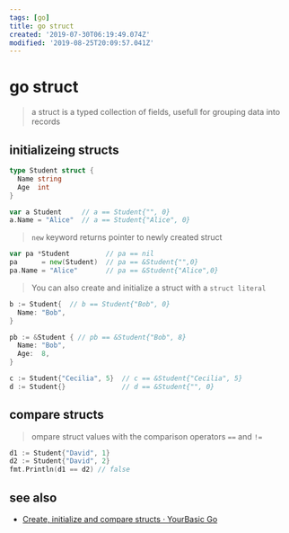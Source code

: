 ```yaml
---
tags: [go]
title: go struct
created: '2019-07-30T06:19:49.074Z'
modified: '2019-08-25T20:09:57.041Z'
---
```


# go struct

> a struct is a typed collection of fields, usefull for grouping data into records

## initializeing structs

```go
type Student struct {
  Name string
  Age  int
}

var a Student     // a == Student{"", 0}
a.Name = "Alice"  // a == Student{"Alice", 0}
```

> `new` keyword returns pointer to newly created struct
```go
var pa *Student         // pa == nil
pa      = new(Student)  // pa == &Student{"",0} 
pa.Name = "Alice"       // pa == &Student{"Alice",0} 
```

> You can also create and initialize a struct with a `struct literal`
```go
b := Student{  // b == Student{"Bob", 0}
  Name: "Bob",
}

pb := &Student { // pb == &Student{"Bob", 8}
  Name: "Bob",
  Age:  8,
}

c := Student{"Cecilia", 5}  // c == &Student{"Cecilia", 5}
d := Student{}              // d == &Student{"", 0}
```

## compare structs
> ompare struct values with the comparison operators `==` and `!=`
```go
d1 := Student{"David", 1}
d2 := Student{"David", 2}
fmt.Println(d1 == d2) // false
```
## see also
- [Create, initialize and compare structs · YourBasic Go](https://yourbasic.org/golang/structs-explained/)
